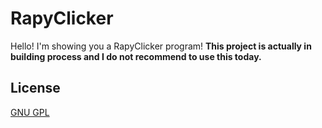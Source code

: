 
# RapyClicker

Hello! I'm showing you a RapyClicker program! **This project is actually in building process and I do not recommend to use this today.**
## License

[GNU GPL](https://www.gnu.org/licenses/gpl-3.0.html)


